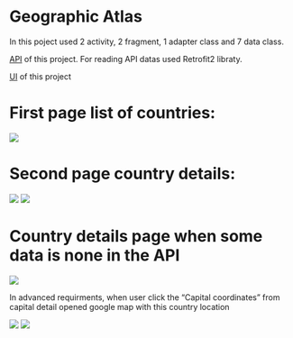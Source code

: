 # Geographic Atlas
In this poject used 2 activity, 2 fragment, 1 adapter class and 7 data class.

[API](https://restcountries.com/) of this project. For reading API datas used Retrofit2 libraty.

[UI](https://www.figma.com/file/w2JjW6RXKnx6tkLZR6qCpj/%D0%A2%D0%B5%D1%81%D1%82%D0%BE%D0%B2%D0%BE%D0%B5--%D0%B7%D0%B0%D0%B4%D0%B0%D0%BD%D0%B8%D0%B5-Android?type=design&node-id=0-1&t=y2v7gCjzR02IvArv-0) of this project

# First page list of countries:

![](https://github.com/Erdaulet0341/GeographicAtlas/blob/master/Readme/ezgif.com-resize.gif)


# Second page country details:

![](https://github.com/Erdaulet0341/GeographicAtlas/blob/master/Readme/ezgif.com-resize%20(1).gif)
![](https://github.com/Erdaulet0341/GeographicAtlas/blob/master/Readme/ezgif.com-resize%20(2).gif)

# Country details page when some data is none in the API

![](https://github.com/Erdaulet0341/GeographicAtlas/blob/master/Readme/ezgif.com-resize%20(3).gif)

In advanced requirments, when user click the “Capital coordinates” from capital detail opened google map with this country location

![](https://github.com/Erdaulet0341/GeographicAtlas/blob/master/Readme/bras_gif.gif)
![](https://github.com/Erdaulet0341/GeographicAtlas/blob/master/Readme/ezgif.com-resize%20(4).gif)

